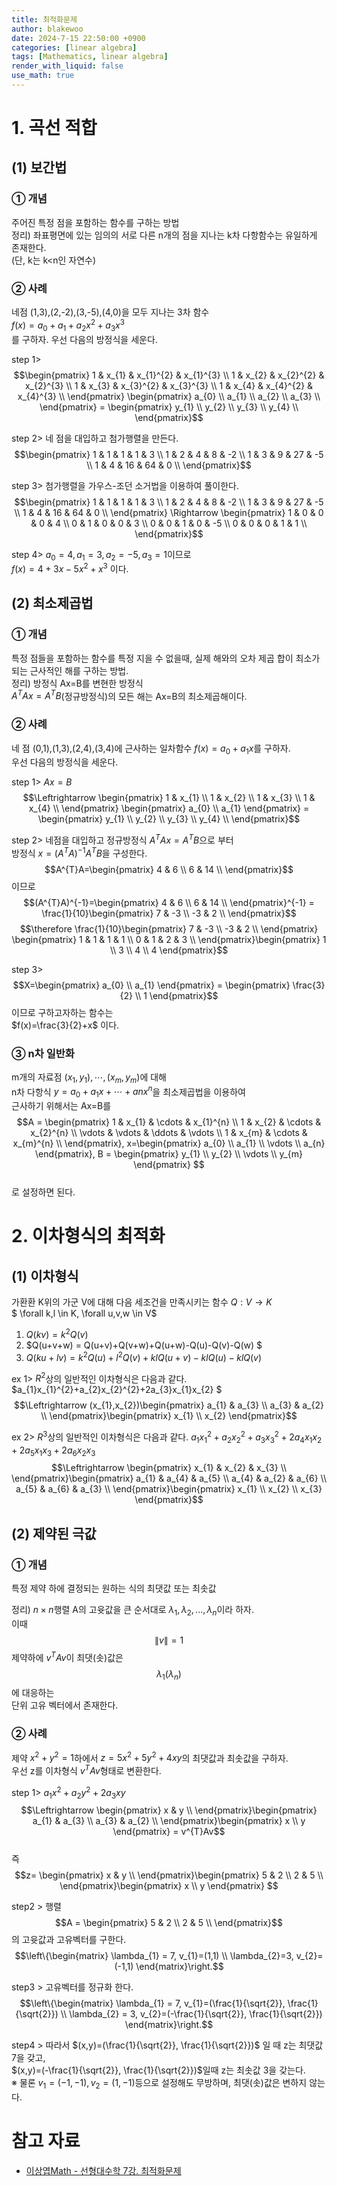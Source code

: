 ```yaml
---
title: 최적화문제
author: blakewoo
date: 2024-7-15 22:50:00 +0900
categories: [linear algebra]
tags: [Mathematics, linear algebra] 
render_with_liquid: false
use_math: true
---
```


# 1. 곡선 적합
## (1) 보간법
### ① 개념 
주어진 특정 점을 포함하는 함수를 구하는 방법   
정리) 좌표평면에 있는 임의의 서로 다른 n개의 점을 지나는 k차 다항함수는 유일하게 존재한다.    
(단, k는 k<n인 자연수)   

### ② 사례
네점 (1,3),(2,-2),(3,-5),(4,0)을 모두 지나는 3차 함수   
$f(x)=a_{0}+a_{1}+a_{2}x^{2}+a_{3}x^{3}$     
를 구하자. 우선 다음의 방정식을 세운다.

step 1> $$\begin{pmatrix}
1 & x_{1} & x_{1}^{2} & x_{1}^{3} \\
1 & x_{2} & x_{2}^{2} & x_{2}^{3} \\
1 & x_{3} & x_{3}^{2} & x_{3}^{3} \\
1 & x_{4} & x_{4}^{2} & x_{4}^{3} \\
\end{pmatrix} \begin{pmatrix}
a_{0} \\
a_{1} \\
a_{2} \\
a_{3} \\
\end{pmatrix} = \begin{pmatrix}
y_{1} \\
y_{2} \\
y_{3} \\
y_{4} \\
\end{pmatrix}$$

step 2> 네 점을 대입하고 첨가행렬을 만든다.   
$$\begin{pmatrix}
1 & 1 & 1 & 1 & 3 \\
1 & 2 & 4 & 8 & -2 \\
1 & 3 & 9 & 27 & -5 \\
1 & 4 & 16 & 64 & 0 \\
\end{pmatrix}$$

step 3> 첨가행렬을 가우스-조던 소거법을 이용하여 풀이한다.
$$\begin{pmatrix}
1 & 1 & 1 & 1 & 3 \\
1 & 2 & 4 & 8 & -2 \\
1 & 3 & 9 & 27 & -5 \\
1 & 4 & 16 & 64 & 0 \\
\end{pmatrix} \Rightarrow \begin{pmatrix}
1 & 0 & 0 & 0 & 4 \\
0 & 1 & 0 & 0 & 3 \\
0 & 0 & 1 & 0 & -5 \\
0 & 0 & 0 & 1 & 1 \\
\end{pmatrix}$$

step 4> $a_{0}=4, a_{1}=3, a_{2}=-5, a_{3}=1$이므로   
$f(x)=4+3x-5x^{2}+x^{3}$ 이다.


## (2) 최소제곱법
### ① 개념
특정 점들을 포함하는 함수를 특정 지을 수 없을때, 실제 해와의 오차 제곱 합이 최소가 되는
근사적인 해를 구하는 방법.   
정리) 방정식 Ax=B를 변현한 방정식   
$A^{T}Ax=A^{T}B$(정규방정식)의 모든 해는 Ax=B의 최소제곱해이다.

### ② 사례
네 점 (0,1),(1,3),(2,4),(3,4)에 근사하는 일차함수 $f(x)=a_{0}+a_{1}x$를 구하자.   
우선 다음의 방정식을 세운다.   

step 1> $Ax=B$   
$$\Leftrightarrow \begin{pmatrix}
1 & x_{1} \\
1 & x_{2} \\
1 & x_{3} \\
1 & x_{4} \\
\end{pmatrix} \begin{pmatrix}
a_{0} \\ a_{1}
\end{pmatrix} = \begin{pmatrix}
y_{1} \\
y_{2} \\
y_{3} \\
y_{4} \\
\end{pmatrix}$$

step 2> 네점을 대입하고 정규방정식 $A^{T}Ax=A^{T}B$으로 부터   
방정식 $x=(A^{T}A)^{-1}A^{T}B$을 구성한다.
$$A^{T}A=\begin{pmatrix}
4 & 6 \\
6 & 14 \\
\end{pmatrix}$$ 이므로   
$$(A^{T}A)^{-1}=\begin{pmatrix}
4 & 6 \\
6 & 14 \\
\end{pmatrix}^{-1} = \frac{1}{10}\begin{pmatrix}
7 & -3 \\
-3 & 2 \\
\end{pmatrix}$$
$$\therefore \frac{1}{10}\begin{pmatrix}
7 & -3 \\
-3 & 2 \\
\end{pmatrix} \begin{pmatrix}
1 & 1 & 1 & 1 \\
0 & 1 & 2 & 3 \\
\end{pmatrix}\begin{pmatrix}
1 \\
3 \\
4 \\
4
\end{pmatrix}$$

step 3> $$X=\begin{pmatrix}
a_{0} \\ a_{1}
\end{pmatrix} = \begin{pmatrix}
\frac{3}{2} \\ 1
\end{pmatrix}$$이므로 구하고자하는 함수는   
$f(x)=\frac{3}{2}+x$ 이다.
 

### ③ n차 일반화
m개의 자료점 $(x_{1},y_{1}),\cdots ,(x_{m},y_{m})$에 대해   
n차 다항식 $y=a_{0}+a_{1}x+ \cdots +a{n}x^{n}$을 최소제곱법을 이용하여   
근사하기 위해서는 Ax=B를   
$$A = \begin{pmatrix}
1 & x_{1} & \cdots & x_{1}^{n} \\
1 & x_{2} & \cdots & x_{2}^{n} \\
\vdots & \vdots & \ddots  & \vdots \\
1 & x_{m} & \cdots & x_{m}^{n} \\
\end{pmatrix}, x=\begin{pmatrix}
a_{0} \\
a_{1} \\
\vdots \\
a_{n}
\end{pmatrix},
B = \begin{pmatrix}
y_{1} \\
y_{2} \\
\vdots \\
y_{m}
\end{pmatrix} $$   
로 설정하면 된다.

# 2. 이차형식의 최적화
## (1) 이차형식
가환환 K위의 가군 V에 대해 다음 세조건을 만족시키는 함수 $Q : V \to K$   
$ \forall k,l \in K, \forall u,v,w \in V$    
1) $Q(kv) = k^{2}Q(v)$
2) $Q(u+v+w) = Q(u+v)+Q(v+w)+Q(u+w)-Q(u)-Q(v)-Q(w) $
3) $Q(ku+lv) = k^{2}Q(u)+l^{2}Q(v)+klQ(u+v)-klQ(u)-klQ(v)$


ex 1> $R^{2}$상의 일반적인 이차형식은 다음과 같다.
$a_{1}x_{1}^{2}+a_{2}x_{2}^{2}+2a_{3}x_{1}x_{2} $   
$$\Leftrightarrow (x_{1},x_{2})\begin{pmatrix}
a_{1} & a_{3} \\
a_{3} & a_{2} \\
\end{pmatrix}\begin{pmatrix}
x_{1} \\ x_{2}
\end{pmatrix}$$

ex 2> $R^{3}$상의 일반적인 이차형식은 다음과 같다.
$a_{1}x_{1}^{2}+a_{2}x_{2}^{2}+a_{3}x_{3}^{2}+2a_{4}x_{1}x_{2}+2a_{5}x_{1}x_{3}+2a_{6}x_{2}x_{3}$   
$$\Leftrightarrow \begin{pmatrix}
x_{1} & x_{2} & x_{3} \\
\end{pmatrix}\begin{pmatrix}
a_{1} & a_{4} & a_{5} \\
a_{4} & a_{2} & a_{6} \\
a_{5} & a_{6} & a_{3} \\
\end{pmatrix}\begin{pmatrix}
x_{1} \\
x_{2} \\
x_{3}
\end{pmatrix}$$

## (2) 제약된 극값
### ① 개념
특정 제약 하에 결정되는 원하는 식의 최댓값 또는 최솟값  

정리) $n\times n$행렬 A의 고윳값을 큰 순서대로 $\lambda _{1},\lambda _{2},...,\lambda _{n}$이라 하자.   
이때 $$ \left\| v \right\| = 1$$ 제약하에 $v^{T}Av$이 최댓(솟)값은 $$\lambda_{1}(\lambda_{n})$$에 대응하는   
단위 고유 벡터에서 존재한다.

### ② 사례
제약 $x^{2}+y^{2}=1$하에서 $z=5x^{2}+5y^{2}+4xy$의 최댓값과 최솟값을 구하자.   
우선 z를 이차형식 $v^{T}Av$형태로 변환한다.

step 1> $a_{1}x^{2}+a_{2}y^{2}+2a_{3}xy$   
$$\Leftrightarrow \begin{pmatrix}
x & y \\
\end{pmatrix}\begin{pmatrix}
a_{1} & a_{3} \\
a_{3} & a_{2} \\
\end{pmatrix}\begin{pmatrix}
x \\ y
\end{pmatrix} = v^{T}Av$$   
즉 $$z= \begin{pmatrix}
x & y \\
\end{pmatrix}\begin{pmatrix}
5 & 2 \\
2 & 5 \\
\end{pmatrix}\begin{pmatrix}
x \\ y
\end{pmatrix} $$


step2 > 행렬 $$A = \begin{pmatrix}
5 & 2 \\
2 & 5 \\
\end{pmatrix}$$의 고윳값과 고유벡터를 구한다.     
$$\left\{\begin{matrix}
\lambda_{1} = 7, v_{1}=(1,1) \\ \lambda_{2}=3, v_{2}=(-1,1)
\end{matrix}\right.$$


step3 > 고유벡터를 정규화 한다.   
$$\left\{\begin{matrix}
\lambda_{1} = 7, v_{1}=(\frac{1}{\sqrt{2}}, \frac{1}{\sqrt{2}}) \\
\lambda_{2} = 3, v_{2}=(-\frac{1}{\sqrt{2}}, \frac{1}{\sqrt{2}})
\end{matrix}\right.$$


step4 > 따라서 $(x,y)=(\frac{1}{\sqrt{2}}, \frac{1}{\sqrt{2}})$ 일 때 z는 최댓값 7을 갖고,   
$(x,y)=(-\frac{1}{\sqrt{2}}, \frac{1}{\sqrt{2}})$일때 z는 최솟값 3을 갖는다.   
※ 물론 $v_{1}=(-1,-1),v_{2}=(1,-1)$등으로 설정해도 무방하며, 최댓(솟)값은 변하지 않는다.

# 참고 자료
- [이상엽Math - 선형대수학 7강. 최적화문제](https://youtu.be/B9g6KlZ9i0k)

